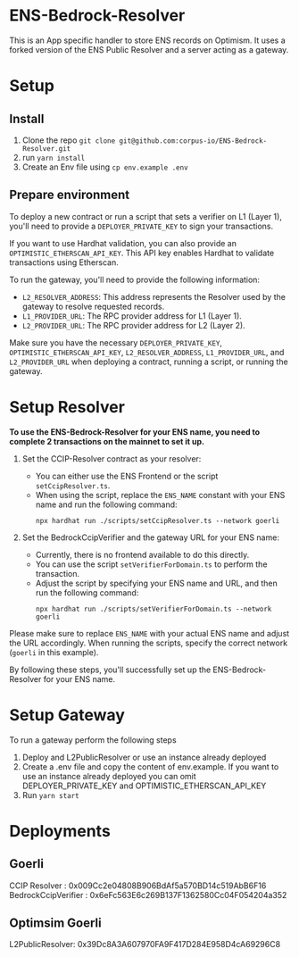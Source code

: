 # ENS-Bedrock-Resolver

This is an App specific handler to store ENS records on Optimism. It uses a forked version of the ENS Public Resolver and a server acting as a gateway.

# Setup

## Install

1. Clone the repo `git clone git@github.com:corpus-io/ENS-Bedrock-Resolver.git`
2. run `yarn install`
3. Create an Env file using `cp env.example .env`

## Prepare environment

To deploy a new contract or run a script that sets a verifier on L1 (Layer 1), you'll need to provide a `DEPLOYER_PRIVATE_KEY` to sign your transactions.

If you want to use Hardhat validation, you can also provide an `OPTIMISTIC_ETHERSCAN_API_KEY`. This API key enables Hardhat to validate transactions using Etherscan.

To run the gateway, you'll need to provide the following information:
- `L2_RESOLVER_ADDRESS`: This address represents the Resolver used by the gateway to resolve requested records.
- `L1_PROVIDER_URL`: The RPC provider address for L1 (Layer 1).
- `L2_PROVIDER_URL`: The RPC provider address for L2 (Layer 2).

Make sure you have the necessary `DEPLOYER_PRIVATE_KEY`, `OPTIMISTIC_ETHERSCAN_API_KEY`, `L2_RESOLVER_ADDRESS`, `L1_PROVIDER_URL`, and `L2_PROVIDER_URL` when deploying a contract, running a script, or running the gateway.


# Setup Resolver
**To use the ENS-Bedrock-Resolver for your ENS name, you need to complete 2 transactions on the mainnet to set it up.**

1. Set the CCIP-Resolver contract as your resolver:
   - You can either use the ENS Frontend or the script `setCcipResolver.ts`.
   - When using the script, replace the `ENS_NAME` constant with your ENS name and run the following command:
     ```
     npx hardhat run ./scripts/setCcipResolver.ts --network goerli
     ```

2. Set the BedrockCcipVerifier and the gateway URL for your ENS name:
   - Currently, there is no frontend available to do this directly.
   - You can use the script `setVerifierForDomain.ts` to perform the transaction.
   - Adjust the script by specifying your ENS name and URL, and then run the following command:
     ```
     npx hardhat run ./scripts/setVerifierForDomain.ts --network goerli
     ```

Please make sure to replace `ENS_NAME` with your actual ENS name and adjust the URL accordingly. When running the scripts, specify the correct network (`goerli` in this example).

By following these steps, you'll successfully set up the ENS-Bedrock-Resolver for your ENS name.



# Setup Gateway

To run a gateway perform the following steps

1. Deploy and L2PublicResolver or use an instance already deployed
2. Create a .env file and copy the content of env.example. If you want to use an instance already deployed you can omit DEPLOYER_PRIVATE_KEY and OPTIMISTIC_ETHERSCAN_API_KEY
3. Run `yarn start`

# Deployments

## Goerli

CCIP Resolver : 0x009Cc2e04808B906BdAf5a570BD14c519AbB6F16
BedrockCcipVerifier : 0x6eFc563E6c269B137F1362580Cc04F054204a352
## Optimsim Goerli

L2PublicResolver: 0x39Dc8A3A607970FA9F417D284E958D4cA69296C8
